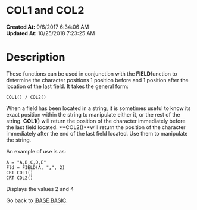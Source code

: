 # COL1 and COL2

**Created At:** 9/6/2017 6:34:06 AM  
**Updated At:** 10/25/2018 7:23:25 AM  


# **Description**

These functions can be used in conjunction with the **FIELD**function to determine the character positions 1 position before and 1 position after the location of the last field. It takes the general form:

```
COL1() / COL2()
```



When a field has been located in a string, it is sometimes useful to know its exact position within the string to manipulate either it, or the rest of the string. **COL1()** will return the position of the character immediately before the last field located. **COL2()**will return the position of the character immediately after the end of the last field located. Use them to manipulate the string.

An example of use is as:

```
A = "A,B,C,D,E"
Fld = FIELD(A, ",", 2)
CRT COL1()
CRT COL2()
```



Displays the values 2 and 4



Go back to [jBASE BASIC](263498-jbase-basic).
